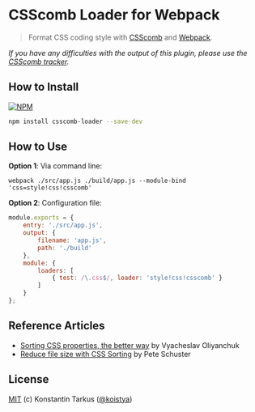 # CSScomb Loader for Webpack

> Format CSS coding style with [CSScomb](http://csscomb.com/) and [Webpack](http://webpack.github.io/).

*If you have any difficulties with the output of this plugin, please use the
[CSScomb tracker](https://github.com/csscomb/csscomb.js/issues).*

## How to Install

[![NPM](https://nodei.co/npm/csscomb-loader.png?compact=true)](https://www.npmjs.org/package/csscomb-loader)

```sh
npm install csscomb-loader --save-dev
```

## How to Use

**Option 1**: Via command line:

```shell
webpack ./src/app.js ./build/app.js --module-bind 'css=style!css!csscomb'
```

**Option 2**: Configuration file:

```js
module.exports = {
    entry: './src/app.js',
    output: {
        filename: 'app.js',
        path: './build'
    },
    module: {
        loaders: [
            { test: /\.css$/, loader: 'style!css!csscomb' }
        ]
    }
};
```

## Reference Articles

 * [Sorting CSS properties, the better way](http://www.smashingmagazine.com/2012/10/02/csscomb-tool-sort-css-properties/) by Vyacheslav Oliyanchuk
 * [Reduce file size with CSS Sorting](http://peteschuster.com/2014/12/reduce-file-size-css-sorting/) by Pete Schuster

## License

[MIT](./LICENSE.txt) (c) Konstantin Tarkus ([@koistya](https://twitter.com/koistya))
